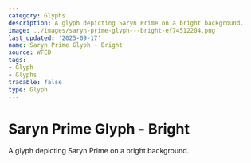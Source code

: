 ```yaml
---
category: Glyphs
description: A glyph depicting Saryn Prime on a bright background.
image: ../images/saryn-prime-glyph---bright-ef74512204.png
last_updated: '2025-09-17'
name: Saryn Prime Glyph - Bright
source: WFCD
tags:
- Glyph
- Glyphs
tradable: false
type: Glyph
---
```


# Saryn Prime Glyph - Bright

A glyph depicting Saryn Prime on a bright background.

